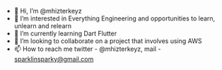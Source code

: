 - 👋 Hi, I’m @mhizterkeyz
- 👀 I’m interested in Everything Engineering and opportunities to learn, unlearn and relearn
- 🌱 I’m currently learning Dart Flutter
- 💞️ I’m looking to collaborate on a project that involves using AWS
- 📫 How to reach me twitter - @mhizterkeyz, mail - sparklinsparky@gmail.com

